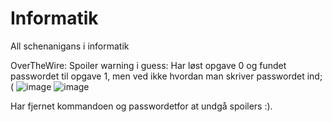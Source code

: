 # Informatik
All schenanigans i informatik


OverTheWire:
Spoiler warning i guess: 
Har løst opgave 0 og fundet passwordet til opgave 1, men ved ikke hvordan man skriver passwordet ind;(
![image](https://github.com/user-attachments/assets/616ff631-089a-4106-945f-42ac3902eb35)
![image](https://github.com/user-attachments/assets/3a857c98-af05-4970-882d-890d4d180911)

Har fjernet kommandoen og passwordetfor at undgå spoilers :). 


